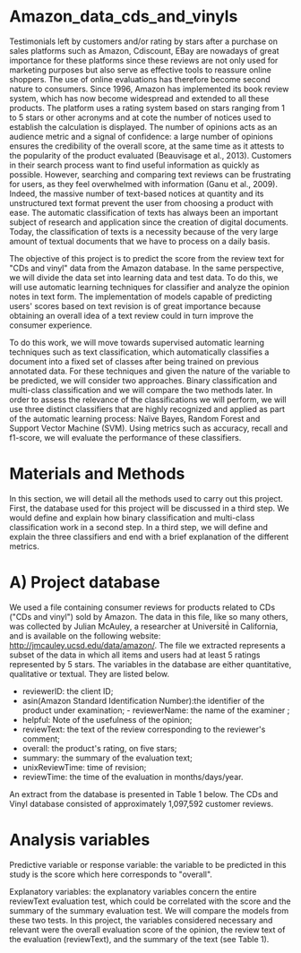 # Amazon_data_cds_and_vinyls

Testimonials left by customers and/or rating by stars after a purchase on sales platforms such as Amazon, Cdiscount, EBay are nowadays of great importance for these platforms since these reviews are not only used for marketing purposes but also serve as effective tools to reassure online shoppers. The use of online evaluations has therefore become second nature to consumers. Since 1996, Amazon has implemented its book review system, which has now become widespread and extended to all these products. The platform uses a rating system based on stars ranging from 1 to 5 stars or other acronyms and at cote the number of notices used to establish the calculation is displayed. The number of opinions acts as an audience metric and a signal of confidence: a large number of opinions ensures the credibility of the overall score, at the same time as it attests to the popularity of the product evaluated (Beauvisage et al., 2013). Customers in their search process want to find useful information as quickly as possible. However, searching and comparing text reviews can be frustrating for users, as they feel overwhelmed with information (Ganu et al., 2009). Indeed, the massive number of text-based notices at quantity and its unstructured text format prevent the user from choosing a product with ease. The automatic classification of texts has always been an important subject of research and application since the creation of digital documents. Today, the classification of texts is a necessity because of the very large amount of textual documents that we have to process on a daily basis.

The objective of this project is to predict the score from the review text for "CDs and vinyl" data from the Amazon database. In the same perspective, we will divide the data set into learning data and test data. To do this, we will use automatic learning techniques for classifier and analyze the opinion notes in text form. The implementation of models capable of predicting users' scores based on text revision is of great importance because obtaining an overall idea of a text review could in turn improve the consumer experience.

To do this work, we will move towards supervised automatic learning techniques such as text classification, which automatically classifies a document into a fixed set of classes after being trained on previous annotated data. For these techniques and given the nature of the variable to be predicted, we will consider two approaches. Binary classification and multi-class classification and we will compare the two methods later. In order to assess the relevance of the classifications we will perform, we will use three distinct classifiers that are highly recognized and applied as part of the automatic learning process: Naïve Bayes, Random Forest and Support Vector Machine (SVM). Using metrics such as accuracy, recall and f1-score, we will evaluate the performance of these classifiers.

# Materials and Methods

In this section, we will detail all the methods used to carry out this project. First, the database used for this project will be discussed in a third step. We would define and explain how binary classification and multi-class classification work in a second step. In a third step, we will define and explain the three classifiers and end with a brief explanation of the different metrics.


# A) Project database

We used a file containing consumer reviews for products related to CDs ("CDs and vinyl") sold by Amazon. The data in this file, like so many others, was collected by Julian McAuley, a researcher at Université́ in California, and is available on the following website: http://jmcauley.ucsd.edu/data/amazon/. The file we extracted represents a subset of the data in which all items and users had at least 5 ratings represented by 5 stars. The variables in the database are either quantitative, qualitative or textual. They are listed below.

- reviewerID: the client ID;
- asin(Amazon Standard Identification Number):the identifier of the product under examination; - reviewerName: the name of the examiner ;
- helpful: Note of the usefulness of the opinion;
- reviewText: the text of the review corresponding to the reviewer's comment;
- overall: the product's rating, on five stars;
- summary: the summary of the evaluation text;
- unixReviewTime: time of revision;
- reviewTime: the time of the evaluation in months/days/year.

An extract from the database is presented in Table 1 below. The CDs and Vinyl database consisted of approximately 1,097,592 customer reviews.

# Analysis variables

Predictive variable or response variable: the variable to be predicted in this study is the score
which here corresponds to "overall".

Explanatory variables: the explanatory variables concern the entire reviewText evaluation test, which could be correlated with the score and the summary of the summary evaluation test. We will compare the models from these two tests. In this project, the variables considered necessary and relevant were the overall evaluation score of the opinion, the review text of the evaluation (reviewText), and the summary of the text (see Table 1).




